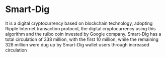 # Smart-Dig
It is a digital cryptocurrency based on blockchain technology, adopting Ripple Internet transaction protocol, the digital cryptocurrency using this algorithm and the ruibo coin invested by Google company. Smart-Dig has a total circulation of 338 million, with the first 10 million, while the remaining 328 million were dug up by Smart-Dig wallet users through increased circulation
